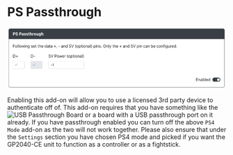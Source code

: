 # PS Passthrough

![GP2040-CE Configurator - PS Passthrough](../assets/images/gpc-add-ons-ps-passthrough.png)

Enabling this add-on will allow you to use a licensed 3rd party device to authenticate off of.  This add-on requires that you have something like the ![USB Passthrough Board](https://github.com/OpenStickCommunity/Hardware/tree/main/USB%20Passthrough%20Board) or a board with a USB passthrough port on it already.  If you have passthrough enabled you can turn off the above `PS4 Mode` add-on as the two will not work together.  Please also ensure that under the `Settings` section you have chosen PS4 mode and picked if you want the GP2040-CE unit to function as a controller or as a fightstick.